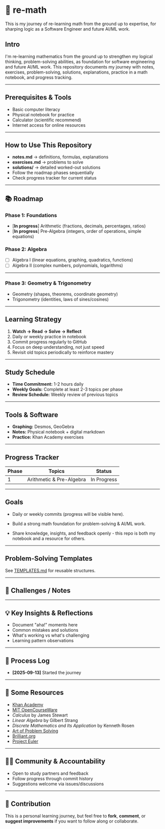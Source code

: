 # 🧮 re-math

This is my journey of re-learning math from the ground up to expertise, for sharping logic as a Software Engineer and future AI/ML work.

## Intro

I'm re-learning mathematics from the ground up to strengthen my logical thinking, problem-solving abilities, as foundation for software engineering and future AI/ML work.
This repository documents my journey with notes, exercises, problem-solving, solutions, explanations, practice in a math notebook, and progress tracking.

---

## Prerequisites & Tools

- Basic computer literacy
- Physical notebook for practice
- Calculator (scientific recommend)
- Internet access for online resources

---

## How to Use This Repository

- **notes.md** → definitions, formulas, explanations
- **exercises.md** → problems to solve
- **solutions/** → detailed worked-out solutions
- Follow the roadmap phases sequentially
- Check progress tracker for current status

---

## 📚 Roadmap

### Phase 1: Foundations

- [**In progress**] Arithmetic (fractions, decimals, percentages, ratios)
- [**In progress**] Pre-Algebra (integers, order of operations, simple equations)

### Phase 2: Algebra

- [ ] Algebra I (linear equations, graphing, quadratics, functions)
- [ ] Algebra II (complex numbers, polynomials, logarithms)

---

### Phase 3: Geometry & Trigonometry

- Geometry (shapes, theorems, coordinate geometry)
- Trigonometry (identities, laws of sines/cosines)

---

## Learning Strategy

1. **Watch → Read → Solve → Reflect**
2. Daily or weekly practice in notebook
3. Commit progress regularly to GitHub
4. Focus on deep understanding, not just speed
5. Revisit old topics periodically to reinforce mastery

---

## Study Schedule

- **Time Commitment:** 1-2 hours daily
- **Weekly Goals:** Complete at least 2-3 topics per phase
- **Review Schedule:** Weekly review of previous topics

---

## Tools & Software

- **Graphing:** Desmos, GeoGebra
- **Notes:** Physical notebook + digital markdown
- **Practice:** Khan Academy exercises

---

## Progress Tracker

| Phase | Topics                   | Status      |
| ----- | ------------------------ | ----------- |
| 1     | Arithmetic & Pre-Algebra | In Progress |

---

## Goals

- Daily or weekly commits (progress will be visible here).

- Build a strong math foundation for problem-solving & AI/ML work.

- Share knowledge, insights, and feedback openly - this repo is both my notebook and a resource for others.

---

## Problem-Solving Templates

See [TEMPLATES.md](./TEMPLATES.md) for reusable structures.

---

## 📝 Challenges / Notes

---

## 💡 Key Insights & Reflections

- Document "aha!" moments here
- Common mistakes and solutions
- What's working vs what's challenging
- Learning pattern observations

---

## 📌 Process Log

- **[2025-09-13]** Started the journey

---

## 🔗 Some Resources

- [Khan Academy](https://www.khanacademy.org/)
- [MIT OpenCourseWare](https://ocw.mit.edu/)
- _Calculus_ by James Stewart
- _Linear Algebra_ by Gilbert Strang
- _Discrete Mathematics and Its Application_ by Kenneth Rosen
- [Art of Problem Solving](https://artofproblemsolving.com/)
- [Brilliant.org](https://brilliant.org/)
- [Project Euler](https://projecteuler.net/)

---

## 🤝🏽 Community & Accountability

- Open to study partners and feedback
- Follow progress through commit history
- Suggestions welcome via issues/discussions

---

## 🔗 Contribution

This is a personal learning journey, but feel free to **fork**, **comment**, or **suggest improvements** if you want to follow along or collaborate.
